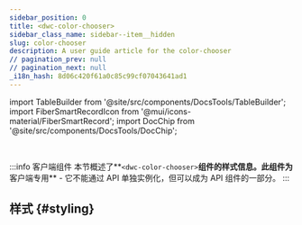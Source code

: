 ```yaml
---
sidebar_position: 0
title: <dwc-color-chooser>
sidebar_class_name: sidebar--item__hidden
slug: color-chooser
description: A user guide article for the color-chooser
// pagination_prev: null
// pagination_next: null
_i18n_hash: 8d06c420f61a0c85c99cf07043641ad1
---
```

import TableBuilder from '@site/src/components/DocsTools/TableBuilder';
import FiberSmartRecordIcon from '@mui/icons-material/FiberSmartRecord';
import DocChip from '@site/src/components/DocsTools/DocChip';

<DocChip chip='scoped' />

<br />

:::info 客户端组件
本节概述了**`<dwc-color-chooser>`**组件的样式信息。此组件为**客户端专用** - 它不能通过 API 单独实例化，但可以成为 API 组件的一部分。
:::

## 样式 {#styling}

<TableBuilder name="dwc-color-chooser" clientComponent />
